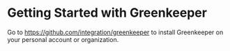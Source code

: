 # Getting Started with Greenkeeper

Go to https://github.com/integration/greenkeeper to install Greenkeeper on your
personal account or organization.
